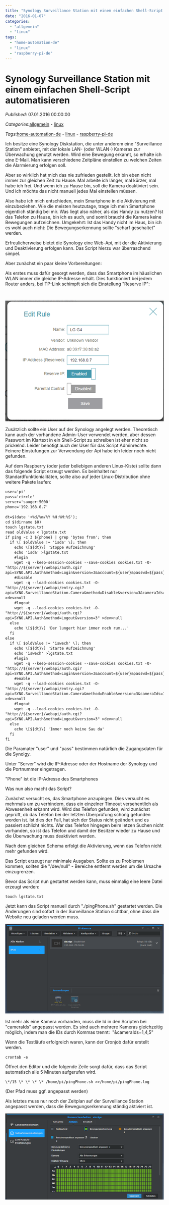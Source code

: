 ```yaml
---
title: "Synology Surveillance Station mit einem einfachen Shell-Script automatisieren"
date: "2016-01-07"
categories: 
  - "allgemein"
  - "linux"
tags: 
  - "home-automation-de"
  - "linux"
  - "raspberry-pi-de"
---
```

# Synology Surveillance Station mit einem einfachen Shell-Script automatisieren
_Published:_ 07.01.2016 00:00:00

_Categories_:[allgemein](/dotnetwork/de/categories#allgemein) - [linux](/dotnetwork/de/categories#linux)

_Tags_:[home-automation-de](/dotnetwork/de/tags#home-automation-de) - [linux](/dotnetwork/de/tags#linux) - [raspberry-pi-de](/dotnetwork/de/tags#raspberry-pi-de)


Ich besitze eine Synology Diskstation, die unter anderem eine "Surveillance Station" anbietet, mit der lokale LAN- (oder WLAN-) Kameras zur Überwachung genutzt werden. Wird eine Bewegung erkannt, so erhalte ich eine E-Mail. Man kann verschiedene Zeitpläne einstellen zu welchen Zeiten die Alarmierung erfolgen soll.

Aber so wirklich hat mich das nie zufrieden gestellt. Ich bin eben nicht immer zur gleichen Zeit zu Hause. Mal arbeite ich länger, mal kürzer, mal habe ich frei. Und wenn ich zu Hause bin, soll die Kamera deaktiviert sein. Und ich möchte das nicht manuell jedes Mal einstellen müssen.

Also habe ich mich entschieden, mein Smartphone in die Aktivierung mit einzubeziehen. Wie die meisten heutzutage, trage ich mein Smartphone eigentlich ständig bei mir. Was liegt also näher, als das Handy zu nutzen? Ist das Telefon zu Hause, bin ich es auch, und somit braucht die Kamera keine Bewegungen aufzeichnen. Umgekehrt: Ist das Handy nicht im Haus, bin ich es wohl auch nicht: Die Bewegungserkennung sollte "scharf geschaltet" werden.

Erfreulicherweise bietet die Synology eine Web-Api, mit der die Aktivierung und Deaktivierung erfolgen kann. Das Script hierzu war überraschend simpel.

Aber zunächst ein paar kleine Vorbereitungen:

Als erstes muss dafür gesorgt werden, dass das Smartphone im häuslichen WLAN immer die gleiche IP-Adresse erhält. Dies funktioniert bei jedem Router anders, bei TP-Link schimpft sich die Einstellung "Reserve IP":

 

[![Reserve IP TPLink](images/reserveip.png)](http://dotnet.work/wp-content/uploads/2016/01/reserveip.png)

Zusätzlich sollte ein User auf der Synology angelegt werden. Theoretisch kann auch der vorhandene Admin-User verwendet werden, aber dessen Passwort im Klartext in ein Shell-Script zu schreiben ist eher nicht so prickelnd. Leider benötigt auch der User für das Script Adminrechte. Feinere Einstufungen zur Verwendung der Api habe ich leider noch nicht gefunden.

Auf dem Raspberry (oder jeder beliebigen anderen Linux-Kiste) sollte dann das folgende Script erzeugt werden. Es beinhaltet nur Standardfunktionialitäten, sollte also auf jeder Linux-Distribution ohne weitere Pakete laufen:
```
user='pi'
pass='circle'
server='sauger:5000'
phone='192.168.0.7'

dt=$(date '+%d/%m/%Y %H:%M:%S');
cd $(dirname $0)
touch lgstate.txt
read oldValue < lgstate.txt
if ping -c 3 ${phone} | grep 'bytes from'; then
  if \[ $oldValue != 'isda' \]; then
    echo \[${dt}\] 'Stoppe Aufzeichnung'
    echo 'isda' >lgstate.txt
    #login
    wget -q --keep-session-cookies --save-cookies cookies.txt -O- "http://${server}/webapi/auth.cgi?api=SYNO.API.Auth&method=Login&version=3&account=${user}&passwd=${pass}"
    #disable
    wget -q --load-cookies cookies.txt -O- "http://${server}/webapi/entry.cgi?api=SYNO.SurveillanceStation.Camera&method=Disable&version=3&cameraIds=1" >dev>null
    #logout
    wget -q --load-cookies cookies.txt -O- "http://${server}/webapi/auth.cgi?api=SYNO.API.Auth&method=Logout&version=3" >dev>null
  else
    echo \[${dt}\] 'Der lungert hier immer noch rum...'
  fi
else
  if \[ $oldValue != 'iswech' \]; then
    echo \[${dt}\] 'Starte Aufzeichnung'
    echo 'iswech' >lgstate.txt
    #login
    wget -q --keep-session-cookies --save-cookies cookies.txt -O- "http://${server}/webapi/auth.cgi?api=SYNO.API.Auth&method=Login&version=3&account=${user}&passwd=${pass}"
    #enable
    wget -q --load-cookies cookies.txt -O- "http://${server}/webapi/entry.cgi?api=SYNO.SurveillanceStation.Camera&method=Enable&version=3&cameraIds=1" >dev>null
    #logout
    wget -q --load-cookies cookies.txt -O- "http://${server}/webapi/auth.cgi?api=SYNO.API.Auth&method=Logout&version=3" >dev>null
  else
    echo \[${dt}\] 'Immer noch keine Sau da'
  fi
fi
```
Die Paramater "user" und "pass" bestimmen natürlich die Zugangsdaten für die Synolgy.

Unter "Server" wird die IP-Adresse oder der Hostname der Synology und die Portnummer eingetragen.

"Phone" ist die IP-Adresse des Smartphones

Was nun also macht das Script?

Zunächst versucht es, das Smartphone anzupingen. Dies versucht es mehrmals um zu verhindern, dass ein einzelner Timeout versehentlich als Abwesenheit erkannt wird. Wird das Telefon gefunden, wird zunächst geprüft, ob das Telefon bei der letzten Überprüfung schong gefunden worden ist. Ist dies der Fall, hat sich der Status nicht geändert und es passiert schlicht nichts. War das Telefon hingegen beim letzen Suchen nicht vorhanden, so ist das Telefon und damit der Besitzer wieder zu Hause und die Überwachung muss deaktiviert werden.

Nach dem gleichen Schema erfolgt die Aktivierung, wenn das Telefon nicht mehr gefunden wird.

Das Script erzeugt nur minimale Ausgaben. Sollte es zu Problemen kommen, sollten die "/dev/null" - Bereiche entfernt werden um die Ursache einzugrenzen.

Bevor das Script nun gestartet werden kann, muss einmalig eine leere Datei erzeugt werden:
```
touch lgstate.txt
```
Jetzt kann das Script manuell durch "./pingPhone.sh" gestartet werden. Die Änderungen sind sofort in der Surveillance Station sichtbar, ohne dass die Website neu geladen werden muss.

[![cam1](images/cam1.png)](http://dotnet.work/wp-content/uploads/2016/01/cam1.png)

Ist mehr als eine Kamera vorhanden, muss die Id in den Scripten bei "cameraIds" angepasst werden. Es sind auch mehrere Kameras gleichzeitig möglich, indem man die IDs durch Kommas trennt:  "&cameraIds=1,4,5"

Wenn die Testläufe erfolgreich waren, kann der Cronjob dafür erstellt werden.
```
crontab -e
```
Öffnet den Editor und die folgende Zeile sorgt dafür, dass das Script automatisch alle 5 Minuten aufgerufen wird.
```
\*/15 \* \* \* \* /home/pi/pingPhone.sh >>/home/pi/pingPhone.log
```
(Der Pfad muss ggf. angepasst werden)

Als letztes muss nur noch der Zeitplan auf der Surveillance Station angepasst werden, dass die Bewegungserkennung ständig aktiviert ist.

[![cam2](images/cam2.png)](http://dotnet.work/wp-content/uploads/2016/01/cam2.png)
